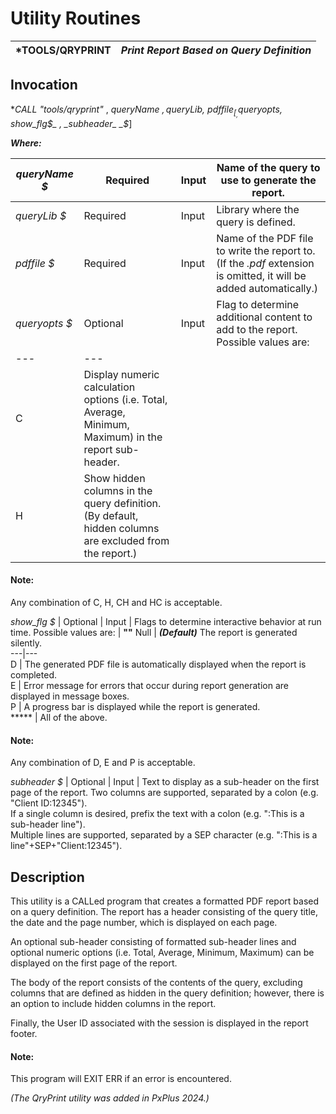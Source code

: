 # Utility Routines

***TOOLS/QRYPRINT** |  **_Print Report Based on Query Definition_**  
---|---  
  
## Invocation

**CALL "*tools/qryprint"** , _queryName_ _$, queryLib$, pdffile$_[_, queryopts$, show_flg$_ , _subheader_ _$_]

**_Where:_**

_queryName_ _$_ |  Required |  Input |  Name of the query to use to generate the report.  
---|---|---|---  
_queryLib_ _$_ |  Required |  Input |  Library where the query is defined.  
_pdffile_ _$_ |  Required |  Input |  Name of the PDF file to write the report to. (If the _.pdf_ extension is omitted, it will be added automatically.)  
_queryopts_ _$_ |  Optional |  Input |  Flag to determine additional content to add to the report. Possible values are: |  **""** Null __|  **_(Default)_** No additional content.  
---|---  
C |  Display numeric calculation options (i.e. Total, Average, Minimum, Maximum) in the report sub-header.  
H |  Show hidden columns in the query definition. (By default, hidden columns are excluded from the report.)  
  
#### **Note:**  
Any combination of C, H, CH and HC is acceptable.  
  
_show_flg_ _$_ |  Optional |  Input |  Flags to determine interactive behavior at run time. Possible values are: |  **""** Null |  **_(Default)_** The report is generated silently.  
---|---  
D |  The generated PDF file is automatically displayed when the report is completed.  
E |  Error message for errors that occur during report generation are displayed in message boxes.  
P |  A progress bar is displayed while the report is generated.  
***** |  All of the above.  
  
#### **Note:**  
Any combination of D, E and P is acceptable.  
  
_subheader_ _$_ |  Optional |  Input |  Text to display as a sub-header on the first page of the report. Two columns are supported, separated by a colon (e.g. "Client ID:12345").  
If a single column is desired, prefix the text with a colon (e.g. ":This is a sub-header line").  
Multiple lines are supported, separated by a SEP character (e.g. ":This is a line"+SEP+"Client:12345").  
  
## Description

This utility is a CALLed program that creates a formatted PDF report based on a query definition. The report has a header consisting of the query title, the date and the page number, which is displayed on each page.

An optional sub-header consisting of formatted sub-header lines and optional numeric options (i.e. Total, Average, Minimum, Maximum) can be displayed on the first page of the report.

The body of the report consists of the contents of the query, excluding columns that are defined as hidden in the query definition; however, there is an option to include hidden columns in the report.

Finally, the User ID associated with the session is displayed in the report footer.

#### **Note:**  
This program will EXIT ERR if an error is encountered.

_(The QryPrint utility was added in PxPlus 2024.)_
